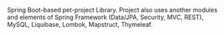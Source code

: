 Spring Boot-based pet-project Library.
Project also uses another modules and elements of Spring Framework (Data/JPA, Security, MVC, REST), MySQL, Liquibase, Lombok, Mapstruct, Thymeleaf.
